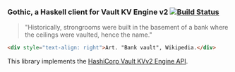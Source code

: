 ### Gothic, a Haskell client for Vault KV Engine v2 [![Build Status](https://travis-ci.org/MichelBoucey/gothic.svg?branch=master)](https://travis-ci.org/MichelBoucey/gothic)

> "Historically, strongrooms were built in the basement of a bank where the ceilings were vaulted, hence the name."
```HTML
<div style="text-align: right">Art. "Bank vault", Wikipedia.</div>
```

This library implements the [HashiCorp Vault KVv2 Engine API](https://www.vaultproject.io/api/secret/kv/kv-v2.html).
